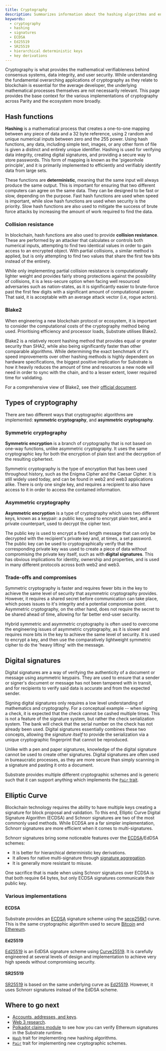 ```yaml
---
title: Cryptography
description: Summarizes information about the hashing algorithms and encryption signature schemes used in Substrate.
keywords:
  - cryptography
  - hashing
  - signatures
  - ECDSA
  - Ed25519
  - SR25519
  - hierarchical deterministic keys
  - key derivations
---
```



Cryptography is what provides the mathematical verifiableness behind consensus systems, data integrity, and user security. While understanding the fundamental overarching applications of cryptography as they relate to blockchain is essential for the average developer, the underlying mathematical processes themselves are not necessarily relevant. This page provides the base context for the various implementations of cryptography across Parity and the ecosystem more broadly.

## Hash functions

**Hashing** is a mathematical process that creates a one-to-one mapping between any piece of data and a 32 byte reference, using 2 random and unique numerical inputs between zero and the 255 power. Using hash functions, any data, including simple text, images, or any other form of file is given a distinct and entirely unique identifier. Hashing is used for verifying data integrity, creating digital signatures, and providing a secure way to store passwords. This form of mapping is known as the 'pigeonhole principle', and it is primarily implemented to efficiently and verifiably identify data from large sets.

These functions are **deterministic**, meaning that the same input will always produce the same output. This is important for ensuring that two different computers can agree on the same data. They can be designed to be fast or slow, depending on the purpose. Fast hash functions are used when speed is important, while slow hash functions are used when security is the priority. Slow hash functions are also used to mitigate the success of brute force attacks by increasing the amount of work required to find the data.

### Collision resistance

In blockchain, hash functions are also used to provide **collision resistance**. These are performed by an attacker that calculates or controls both numerical inputs, attempting to find two identical values in order to gain access to an encrypted object. With partial collisions, a similar method is applied, but is only attempting to find two values that share the first few bits instead of the entirety. 

While only implementing partial collision resistance is computationally lighter weight and provides fairly strong protections against the possibility of collisions, it is a less-secure option when facing well resourced adversaries such as nation-states, as it is significantly easier to brute-force past the first few digits with a significant amount of computational power. That said, it is acceptable with an average attack vector (i.e, rogue actors).

### Blake2

When engineering a new blockchain protocol or ecosystem, it is important to consider the computational costs of the cryptography method being used. Prioritising efficiency and processor loads, Substrate utilises Blake2.

Blake2 is a relatively recent hashing method that provides equal or greater security than SHA2, while also being significantly faster than other comparable algorithms. While determining the exact benchmark of it's speed improvements over other hashing methods is highly dependent on hardware specifications, the biggest positive implication for Substrate is how it heavily reduces the amount of time and resources a new node will need in order to sync with the chain, and to a lesser extent, lower required time for validating.

For a comprehensive view of Blake2, see their [official document](https://www.blake2.net/blake2.pdf).

## Types of cryptography

There are two different ways that cryptographic algorithms are implemented: **symmetric cryptography**, and **asymmetric cryptography**. 

### Symmetric cryptography

**Symmetric encryption** is a branch of cryptography that is not based on one-way functions, unlike asymmetric cryptography. It uses the same cryptographic key for both the encryption of plain text and the decryption of the resulting ciphertext.

Symmetric cryptography is the type of encryption that has been used throughout history, such as the Enigma Cipher and the Caesar Cipher. It is still widely used today, and can be found in web2 and web3 applications alike. There is only one single key, and requires a recipient to also have access to it in order to access the contained information.

### Asymmetric cryptography

**Asymmetric encryption** is a type of cryptography which uses two different keys, known as a keypair: a public key, used to encrypt plain text, and a private counterpart, used to decrypt the cipher text.

The public key is used to encrypt a fixed length message that can only be decrypted with the recipient's private key and, at times, a set password. The public key can be used to cryptographically verify that the corresponding private key was used to create a piece of data without compromising the private key itself, such as with **digital signatures**. This has obvious implications for identity, ownership and properties, and is used in many different protocols across both web2 and web3.

### Trade-offs and compromises

Symmetric cryptography is faster and requires fewer bits in the key to achieve the same level of security that asymmetric cryptography provides. However, it requires a shared secret before communication can take place, which poses issues to it's integrity and a potential compromise point. Asymmetric cryptography, on the other hand, does not require the secret to be shared ahead of time, allowing for far better end-user security.

Hybrid symmetric and asymmetric cryptography is often used to overcome the engineering issues of asymmetric cryptography, as it is slower and requires more bits in the key to achieve the same level of security. It is used to encrypt a key, and then use the comparatively lightweight symmetric cipher to do the 'heavy lifting' with the message.

## Digital signatures

Digital signatures are a way of verifying the authenticity of a document or message using asymmetric keypairs. They are used to ensure that a sender or signer's document or message has not been tampered with in transit, and for recipients to verify said data is accurate and from the expected sender.

Signing digital signatures only requires a low level understanding of mathematics and cryptography. For a conceptual example -- when signing a check, it is expected that the check cannot be cashed multiple times. This is not a feature of the signature system, but rather the check serialization system. The bank will check that the serial number on the check has not already been used. Digital signatures essentially combines these two concepts, allowing the *signature itself* to provide the serialization via a unique cryptographic fingerprint that cannot be reproduced.

Unlike with a pen and paper signatures, knowledge of the digital signature cannot be used to create other signatures. Digital signatures are often used in bureaucratic processes, as they are more secure than simply scanning in a signature and pasting it onto a document.

Substrate provides multiple different cryptographic schemes and is generic such that it can support anything which implements the [`Pair` trait](https://paritytech.github.io/substrate/master/sp_core/crypto/trait.Pair.html).

## Elliptic Curve 

Blockchain technology requires the ability to have multiple keys creating a signature for block proposal and validation. To this end, Elliptic Curve Digital Signature Algorithm (ECDSA) and Schnorr signatures are two of the most commonly used methods. While ECDSA are a far simpler implementation, Schnorr signatures are more efficient when it comes to multi-signatures. 

Schnorr signatures bring some noticeable features over the [ECDSA](#ecdsa)/EdDSA schemes:

- It is better for hierarchical deterministic key derivations.
- It allows for native multi-signature through [signature aggregation](https://bitcoincore.org/en/2017/03/23/schnorr-signature-aggregation/).
- It is generally more resistant to misuse.

One sacrifice that is made when using Schnorr signatures over ECDSA is that both require 64 bytes, but only ECDSA signatures communicate their public key.

### Various implementations 

#### ECDSA

Substrate provides an [ECDSA](https://en.wikipedia.org/wiki/Elliptic_Curve_Digital_Signature_Algorithm) signature scheme using the [secp256k1](https://en.bitcoin.it/wiki/Secp256k1) curve.
This is the same cryptographic algorithm used to secure [Bitcoin](https://en.wikipedia.org/wiki/Bitcoin) and [Ethereum](https://en.wikipedia.org/wiki/Ethereum).

#### Ed25519

[Ed25519](https://en.wikipedia.org/wiki/EdDSA#Ed25519) is an EdDSA signature scheme using [Curve25519](https://en.wikipedia.org/wiki/Curve25519).
It is carefully engineered at several levels of design and implementation to achieve very high speeds without compromising security.

#### SR25519

[SR25519](https://research.web3.foundation/en/latest/polkadot/keys/1-accounts-more.html) is based on the same underlying curve as [Ed25519](#ed25519).
However, it uses Schnorr signatures instead of the EdDSA scheme.


## Where to go next

- [Accounts, addresses, and keys](/fundamentals/accounts-addresses-keys).
- [Web 3 research](https://research.web3.foundation).
- [Polkadot claims module](https://github.com/paritytech/polkadot/blob/master/runtime/common/src/claims.rs) to see how you can verify Ethereum signatures in the Substrate runtime.
- [`Hash`](https://paritytech.github.io/substrate/master/sp_runtime/traits/trait.Hash.html) trait for implementing new hashing algorithms.
- [`Pair`](https://paritytech.github.io/substrate/master/sp_core/crypto/trait.Pair.html) trait for implementing new cryptographic schemes.
